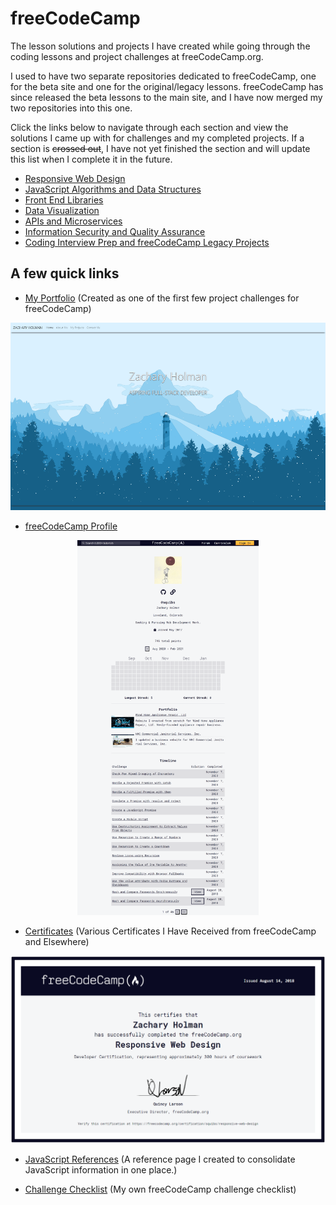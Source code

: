 # freeCodeCamp

The lesson solutions and projects I have created while going through the coding lessons and project challenges at freeCodeCamp.org.

I used to have two separate repositories dedicated to freeCodeCamp, one for the beta site and one for the original/legacy lessons. freeCodeCamp has since released the beta lessons to the main site, and I have now merged my two repositories into this one.

Click the links below to navigate through each section and view the solutions I came up with for challenges and my completed projects. If a section is ~~crossed out~~, I have not yet finished the section and will update this list when I complete it in the future.

- [Responsive Web Design](./Responsive%20Web%20Design/README.md#responsive-web-design)
- [JavaScript Algorithms and Data Structures](./JavaScript%20Algorithms%20and%20Data%20Structures/README.md#javascript-algorithms-and-data-structures)
- [Front End Libraries](./Front%20End%20Development%20Libraries/README.md#front-end-libraries)
- [Data Visualization](./Data%20Visualization/README.md#data-visualization)
- [APIs and Microservices](./APIs%20and%20Microservices/README.md#apis-and-microservices)
- [Information Security and Quality Assurance](./Information%20Securty%20and%20Quality%20Assurance/README.md#information-security-and-quality-assurance)
- [Coding Interview Prep and freeCodeCamp Legacy Projects](./Coding%20Interview%20Prep%20and%20freeCodeCamp%20Legacy%20Projects/README.md#coding-interview-prep-and-freecodecamp-legacy-projects)

## A few quick links

- [My Portfolio](https://github.com/Squibs/Squibs.github.io#my-portfolio) (Created as one of the first few project challenges for freeCodeCamp)

<p align="center"><a href="https://github.com/Squibs/Squibs.github.io#my-portfolio" target="_blank"><img src="Images/screenshots/screenshot-portfolio.png" height="300" alt="Screenshot of my portfolio page."/></a></p>

- [freeCodeCamp Profile](https://www.freecodecamp.org/squibs)

<p align="center"><a href="https://www.freecodecamp.org/squibs" target="_blank"><img src="Images/screenshots/screenshot-freeCodeCamp-profile-updated.png" height="600" alt="Screenshot of my freeCodeCamp profile."/></a></p>

- [Certificates](./Images/certificates#certificates) (Various Certificates I Have Received from freeCodeCamp and Elsewhere)

<p align="center"><a href="./Images/certificates#certificates" target="_blank"><img src="Images/certificates/my-responsive-web-design-certificate-updated.png" height="300" alt="Screenshot of my Responsive Web Design Certificate from freeCodeCamp"/></a></p>

- [JavaScript References](./JavaScript%20References.md#javascript-references) (A reference page I created to consolidate JavaScript information in one place.)

- [Challenge Checklist](./Challenge%20Checklist.md#freecodecamp-challenge-checklist) (My own freeCodeCamp challenge checklist)

